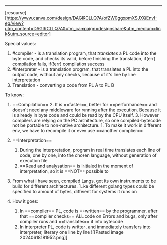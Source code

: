 ***
[resourse][https://www.canva.com/design/DAGIRCLLQ7A/ofZW0ggxpmXSJXQEnvI-eg/view?utm_content=DAGIRCLLQ7A&utm_campaign=designshare&utm_medium=link&utm_source=editor]

Special values:
1. #compiler  - is a translation program, that *translates* a PL code into the byte code, and checks its valid, before finishing the translation, if(err) compilation fails, if(!err) compilation success
2. #interpreter  - is a translation program, that translates a PL into the output code, without any checks, because of it's line by line interpretation
3. Translation - converting a code from PL A to PL B

To know:
1. ==Compilation==
	2. It is ==faster==, better for ==performance== and doesn't need any middleware for running after the execution. Because it is already in byte code and could be read by the CPU itself. 
	3. However compilers are relying on the PC architecture, so one compiled-bytecode not be portable to non-native architecture. 
		1. To make it work in different env, we have to recompile it or even use ==another complier== 

2. ==Interpretation== 
	1. During the interpretation, program in real time translates each line of code, one by one,  into the chosen language, without generation of execution file
	2. ==Read and analysation== is initialed in the moment of interpretation, so it is ==NOT== possible to 

3. From what i have seen, compiled Langs, got its own instruments to be build for different architectures. `Like different golang types could be specified to amount of bytes, different for systems it runs on 

4. How it goes:
	1. In ==compiler== PL, code is ==written== by the programmer, after that ==compiler checks== ALL code on Errors and bugs, only after compiler runs and ==translates== it into bytecode
	2. In interpreter PL, code is written, and immediately transfers into interpreter, literary one line by line 
	![[Pasted image 20240618181952.png]]